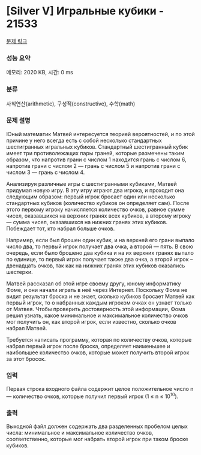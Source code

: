 # [Silver V] Игральные кубики - 21533 

[문제 링크](https://www.acmicpc.net/problem/21533) 

### 성능 요약

메모리: 2020 KB, 시간: 0 ms

### 분류

사칙연산(arithmetic), 구성적(constructive), 수학(math)

### 문제 설명

<p>Юный математик Матвей интересуется теорией вероятностей, и по этой причине у него всегда есть с собой несколько стандартных шестигранных игральных кубиков. Стандартный шестигранный кубик имеет три противолежащих пары граней, которые размечены таким образом, что напротив грани с числом 1 находится грань с числом 6, напротив грани с числом 2 — грань с числом 5 и напротив грани с числом 3 — грань с числом 4.</p>

<p>Анализируя различные игры с шестигранными кубиками, Матвей придумал новую игру. В эту игру играют два игрока, и проходит она следующим образом: первый игрок бросает один или несколько стандартных кубиков (количество кубиков он определяет сам). После этого первому игроку начисляется количество очков, равное сумме чисел, оказавшихся на верхних гранях всех кубиков, а второму игроку — сумма чисел, оказавшихся на нижних гранях этих кубиков. Побеждает тот, кто набрал больше очков.</p>

<p>Например, если был брошен один кубик, и на верхней его грани выпало число два, то первый игрок получает два очка, а второй — пять. В свою очередь, если было брошено два кубика и на их верхних гранях выпало по единице, то первый игрок получает также два очка, а второй игрок – двенадцать очков, так как на нижних гранях этих кубиков оказались шестерки.</p>

<p>Матвей рассказал об этой игре своему другу, юному информатику Фоме, и они начали играть в неё через Интернет. Поскольку Фома не видит результат броска и не знает, сколько кубиков бросает Матвей как первый игрок, то о набранных каждым игроком очках он узнает только от Матвея. Чтобы проверить достоверность этой информации, Фома решил узнать, какое минимальное и максимальное количество очков мог получить он, как второй игрок, если известно, сколько очков набрал Матвей.</p>

<p>Требуется написать программу, которая по количеству очков, которые набрал первый игрок после броска, определяет наименьшее и наибольшее количество очков, которые может получить второй игрок за этот бросок. </p>

### 입력 

 <p>Первая строка входного файла содержит целое положительное число n — количество очков, которые получил первый игрок (1 ≤ n ≤ 10<sup>10</sup>). </p>

### 출력 

 <p>Выходной файл должен содержать два разделенных пробелом целых числа: минимальное и максимальное количество очков, соответственно, которые мог набрать второй игрок при таком броске кубиков.</p>

